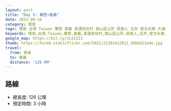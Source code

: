 ```yaml
---
layout: post
title: "Day 5: 萬巒➟嘉義"
date: 2015-09-16
category: 環島
tags: 環島 台灣 Taiwan 萬巒 嘉義 美濃民俗村 旗山區公所 屌面人 玉井 曾文水庫 大埔山莊
keywords: 環島,台灣,Taiwan,萬巒,嘉義,美濃民俗村,旗山區公所,屌面人,玉井,曾文水庫,大埔山莊
google_map: https://bit.ly/1LSIZ21
thumb: https://farm6.staticflickr.com/5821/21201412812_56bb521ede.jpg
travel:
  from: 屏東
  to: 嘉義
  distance: '126 KM'
---
```


## 路線

- 總長度: 126 公理
- 預定時間: 3 小時
